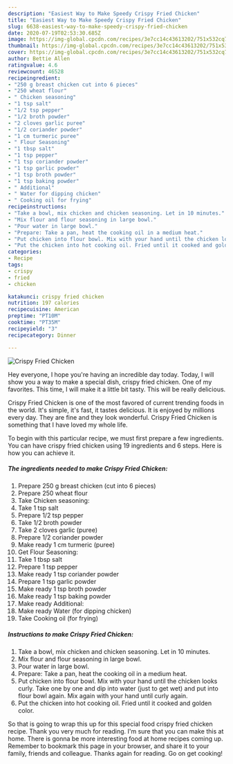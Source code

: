 ```yaml
---
description: "Easiest Way to Make Speedy Crispy Fried Chicken"
title: "Easiest Way to Make Speedy Crispy Fried Chicken"
slug: 6638-easiest-way-to-make-speedy-crispy-fried-chicken
date: 2020-07-19T02:53:30.685Z
image: https://img-global.cpcdn.com/recipes/3e7cc14c43613202/751x532cq70/crispy-fried-chicken-recipe-main-photo.jpg
thumbnail: https://img-global.cpcdn.com/recipes/3e7cc14c43613202/751x532cq70/crispy-fried-chicken-recipe-main-photo.jpg
cover: https://img-global.cpcdn.com/recipes/3e7cc14c43613202/751x532cq70/crispy-fried-chicken-recipe-main-photo.jpg
author: Bettie Allen
ratingvalue: 4.6
reviewcount: 46528
recipeingredient:
- "250 g breast chicken cut into 6 pieces"
- "250 wheat flour"
- " Chicken seasoning"
- "1 tsp salt"
- "1/2 tsp pepper"
- "1/2 broth powder"
- "2 cloves garlic puree"
- "1/2 coriander powder"
- "1 cm turmeric puree"
- " Flour Seasoning"
- "1 tbsp salt"
- "1 tsp pepper"
- "1 tsp coriander powder"
- "1 tsp garlic powder"
- "1 tsp broth powder"
- "1 tsp baking powder"
- " Additional"
- " Water for dipping chicken"
- " Cooking oil for frying"
recipeinstructions:
- "Take a bowl, mix chicken and chicken seasoning. Let in 10 minutes."
- "Mix flour and flour seasoning in large bowl."
- "Pour water in large bowl."
- "Prepare: Take a pan, heat the cooking oil in a medium heat."
- "Put chicken into flour bowl. Mix with your hand until the chicken looks curly. Take one by one and dip into water (just to get wet) and put into flour bowl again. Mix again with your hand until curly again."
- "Put the chicken into hot cooking oil. Fried until it cooked and golden color."
categories:
- Recipe
tags:
- crispy
- fried
- chicken

katakunci: crispy fried chicken 
nutrition: 197 calories
recipecuisine: American
preptime: "PT10M"
cooktime: "PT35M"
recipeyield: "3"
recipecategory: Dinner

---
```



![Crispy Fried Chicken](https://img-global.cpcdn.com/recipes/3e7cc14c43613202/751x532cq70/crispy-fried-chicken-recipe-main-photo.jpg)

Hey everyone, I hope you're having an incredible day today. Today, I will show you a way to make a special dish, crispy fried chicken. One of my favorites. This time, I will make it a little bit tasty. This will be really delicious.

Crispy Fried Chicken is one of the most favored of current trending foods in the world. It's simple, it's fast, it tastes delicious. It is enjoyed by millions every day. They are fine and they look wonderful. Crispy Fried Chicken is something that I have loved my whole life.




To begin with this particular recipe, we must first prepare a few ingredients. You can have crispy fried chicken using 19 ingredients and 6 steps. Here is how you can achieve it.

<!--inarticleads1-->

##### The ingredients needed to make Crispy Fried Chicken:

1. Prepare 250 g breast chicken (cut into 6 pieces)
1. Prepare 250 wheat flour
1. Take  Chicken seasoning:
1. Take 1 tsp salt
1. Prepare 1/2 tsp pepper
1. Take 1/2 broth powder
1. Take 2 cloves garlic (puree)
1. Prepare 1/2 coriander powder
1. Make ready 1 cm turmeric (puree)
1. Get  Flour Seasoning:
1. Take 1 tbsp salt
1. Prepare 1 tsp pepper
1. Make ready 1 tsp coriander powder
1. Prepare 1 tsp garlic powder
1. Make ready 1 tsp broth powder
1. Make ready 1 tsp baking powder
1. Make ready  Additional:
1. Make ready  Water (for dipping chicken)
1. Take  Cooking oil (for frying)




<!--inarticleads2-->

##### Instructions to make Crispy Fried Chicken:

1. Take a bowl, mix chicken and chicken seasoning. Let in 10 minutes.
1. Mix flour and flour seasoning in large bowl.
1. Pour water in large bowl.
1. Prepare: Take a pan, heat the cooking oil in a medium heat.
1. Put chicken into flour bowl. Mix with your hand until the chicken looks curly. Take one by one and dip into water (just to get wet) and put into flour bowl again. Mix again with your hand until curly again.
1. Put the chicken into hot cooking oil. Fried until it cooked and golden color.




So that is going to wrap this up for this special food crispy fried chicken recipe. Thank you very much for reading. I'm sure that you can make this at home. There is gonna be more interesting food at home recipes coming up. Remember to bookmark this page in your browser, and share it to your family, friends and colleague. Thanks again for reading. Go on get cooking!
